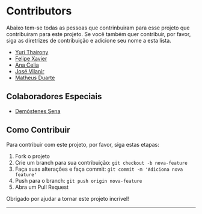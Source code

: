 # Contributors

Abaixo tem-se todas as pessoas que contrinbuiram para esse projeto que contribuíram para este projeto. Se você também quer contribuir, por favor, siga as diretrizes de contribuição e adicione seu nome a esta lista.

- [Yuri Thairony](https://github.com/ythairony)
- [Felipe Xavier](https://github.com/felipexrn)
- [Ana Celia](https://github.com/ana-celia)
- [José Vilanir](https://github.com/josevilanir)
- [Matheus Duarte](https://github.com/plmdsmatheus)


## Colaboradores Especiais

- [Demóstenes Sena](https://github.com/demostenessena)


## Como Contribuir

Para contribuir com este projeto, por favor, siga estas etapas:

1. Fork o projeto
2. Crie um branch para sua contribuição: `git checkout -b nova-feature`
3. Faça suas alterações e faça commit: `git commit -m 'Adiciona nova feature'`
4. Push para o branch: `git push origin nova-feature`
5. Abra um Pull Request


Obrigado por ajudar a tornar este projeto incrível!

---


